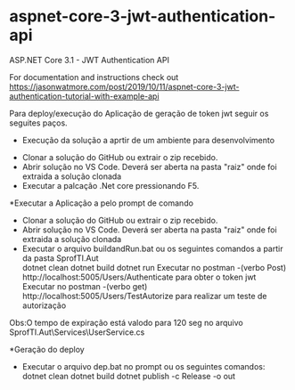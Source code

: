 # aspnet-core-3-jwt-authentication-api

ASP.NET Core 3.1 - JWT Authentication API

For documentation and instructions check out https://jasonwatmore.com/post/2019/10/11/aspnet-core-3-jwt-authentication-tutorial-with-example-api

Para deploy/execução do Aplicação de geração de token jwt seguir os seguites paços.


* Execução da solução a aprtir de um ambiente para desenvolvimento
- Clonar a solução do GitHub ou extrair o zip recebido.
- Abrir solução no VS Code. Deverá ser aberta na pasta "raiz" onde foi extraida a solução clonada
- Executar a palcação .Net core pressionando F5.


*Executar a Aplicação a pelo prompt de comando
- Clonar a solução do GitHub ou extrair o zip recebido.
- Abrir solução no VS Code. Deverá ser aberta na pasta "raiz" onde foi extraida a solução clonada
- Executar o arquivo buildandRun.bat ou os seguintes comandos a partir da pasta SprofTI.Aut\
dotnet clean
dotnet build
dotnet run
Executar no postman -(verbo Post) http://localhost:5005/Users/Authenticate  para obter o token jwt
Executar no postman -(verbo get) http://localhost:5005/Users/TestAutorize  para realizar um teste de autorização

Obs:O tempo de expiração está valodo para 120 seg no arquivo SprofTI.Aut\Services\UserService.cs


*Geração do deploy
- Executar o arquivo dep.bat no prompt ou os seguintes comandos:
    dotnet clean
    dotnet build
    dotnet publish -c Release -o out



